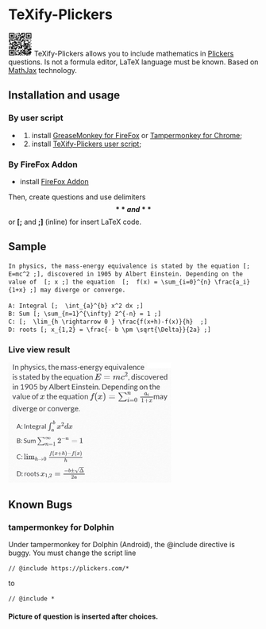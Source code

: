 # TeXify-Plickers
<img src="LOGO.png" width="48"> TeXify-Plickers allows you to include mathematics in [Plickers](https://plickers.com) questions. Is not a formula editor, LaTeX language must be known. Based on [MathJax](https://www.mathjax.org/) technology.

## Installation and usage

### By user script

* 1) install [GreaseMonkey for FireFox](https://addons.mozilla.org/fr/firefox/addon/greasemonkey/) or [Tampermonkey for Chrome](https://chrome.google.com/webstore/detail/tampermonkey/dhdgffkkebhmkfjojejmpbldmpobfkfo);
* 2) install [TeXify-Plickers user script](https://raw.githubusercontent.com/obook/TeXify-Plickers/master/user-script/TeXify-Plickers.user.js);

### By FireFox Addon

* install [FireFox Addon](https://github.com/obook/TeXify-Plickers/blob/master/firefox-addon/texifyplickers-0.0.8-an%2Bfx.xpi)

Then, create questions and use delimiters **$$** and **$$** or **[;** and **;]** (inline) for insert LaTeX code.

## Sample

```
In physics, the mass-energy equivalence is stated by the equation [; E=mc^2 ;], discovered in 1905 by Albert Einstein. Depending on the value of  [; x ;] the equation  [;  f(x) = \sum_{i=0}^{n} \frac{a_i}{1+x} ;] may diverge or converge.

A: Integral [;  \int_{a}^{b} x^2 dx ;]
B: Sum [; \sum_{n=1}^{\infty} 2^{-n} = 1 ;]
C: [;  \lim_{h \rightarrow 0 } \frac{f(x+h)-f(x)}{h}  ;]
D: roots [; x_{1,2} = \frac{- b \pm \sqrt{\Delta}}{2a} ;]
```

### Live view result

<img src="sample.png" width="328">

## Known Bugs

### tampermonkey for Dolphin

Under tampermonkey for Dolphin (Android), the @include directive is buggy. You must change the script line

```
// @include	https://plickers.com/*
```
to

```
// @include	*
```

#### Picture of question is inserted after choices.



